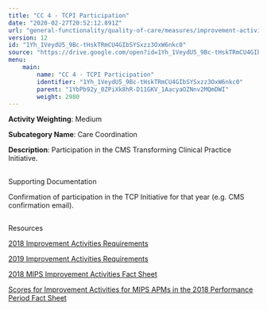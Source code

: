 ```yaml
---
title: "CC 4 - TCPI Participation"
date: "2020-02-27T20:52:12.891Z"
url: "general-functionality/quality-of-care/measures/improvement-activities-measures/2018-improvement-activities/cc-4-tcpi-participation.html"
version: 12
id: "1Yh_1VeydU5_9Bc-tHskTRmCU4GIbSYSxzz3OxW6nkc0"
source: "https://drive.google.com/open?id=1Yh_1VeydU5_9Bc-tHskTRmCU4GIbSYSxzz3OxW6nkc0"
menu:
    main:
        name: "CC 4 - TCPI Participation"
        identifier: "1Yh_1VeydU5_9Bc-tHskTRmCU4GIbSYSxzz3OxW6nkc0"
        parent: "1YbPb92y_0ZPiXk8hR-D11GKV_1AacyaOZNnv2MQmDWI"
        weight: 2980
---
```









**Activity Weighting**: Medium

**Subcategory Name**: Care Coordination

**Description**: Participation in the CMS Transforming Clinical Practice Initiative.







## 

Supporting Documentation

Confirmation of participation in the TCP Initiative for that year (e.g. CMS confirmation email).







## 

Resources

[2018 Improvement Activities Requirements](https://qpp.cms.gov/mips/improvement-activities?py=2018)

[2019 Improvement Activities Requirements](https://qpp.cms.gov/mips/improvement-activities?py=2019)

[2018 MIPS Improvement Activities Fact Sheet](https://qpp.cms.gov/resource/2018%20MIPS%20Improvement%20Activities%20Fact%20Sheet)

[Scores for Improvement Activities for MIPS APMs in the 2018 Performance Period Fact Sheet](https://qpp.cms.gov/resource/2018%20MIPS%20APMs%20improvement%20Activities%20scores%20fact%20sheet)

